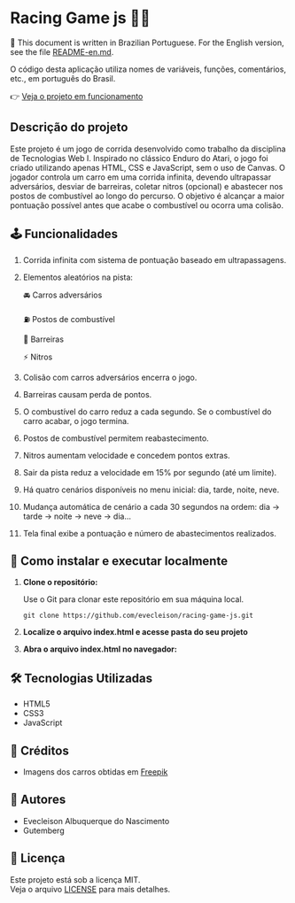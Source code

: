 # Racing Game js 🏁🚗

📌 This document is written in Brazilian Portuguese. For the English version, see the file [README-en.md](/README-en.md).

O código desta aplicação utiliza nomes de variáveis, funções, comentários, etc., em português do Brasil.

👉  [Veja o projeto em funcionamento](https://evecleison.github.io/racing-game-js/)

## Descrição do projeto

Este projeto é um jogo de corrida desenvolvido como trabalho da disciplina de Tecnologias Web I. Inspirado no clássico Enduro do Atari, o jogo foi criado utilizando apenas HTML, CSS e JavaScript, sem o uso de Canvas. O jogador controla um carro em uma corrida infinita, devendo ultrapassar adversários, desviar de barreiras, coletar nitros (opcional) e abastecer nos postos de combustível ao longo do percurso. O objetivo é alcançar a maior pontuação possível antes que acabe o combustível ou ocorra uma colisão.

## 🕹️ Funcionalidades

1. Corrida infinita com sistema de pontuação baseado em ultrapassagens.

2. Elementos aleatórios na pista:

    🚘 Carros adversários

    ⛽ Postos de combustível

    🚧 Barreiras

    ⚡ Nitros

3. Colisão com carros adversários encerra o jogo.

4. Barreiras causam perda de pontos.

5. O combustível do carro reduz a cada segundo. Se o combustível do carro acabar, o jogo termina.

6. Postos de combustível permitem reabastecimento.

7. Nitros aumentam velocidade e concedem pontos extras.

8. Sair da pista reduz a velocidade em 15% por segundo (até um limite).

9. Há quatro cenários disponíveis no menu inicial: dia, tarde, noite, neve.

10. Mudança automática de cenário a cada 30 segundos na ordem: dia → tarde → noite → neve → dia...

11. Tela final exibe a pontuação e número de abastecimentos realizados.

## 🚀 Como instalar e executar localmente

1. **Clone o repositório:**

    Use o Git para clonar este repositório em sua máquina local.
    ```shell
    git clone https://github.com/evecleison/racing-game-js.git
    ```

2. **Localize o arquivo index.html e acesse pasta do seu projeto**

3. **Abra o arquivo index.html no navegador:**

## 🛠 Tecnologias Utilizadas 

- HTML5
- CSS3
- JavaScript

## 📸 Créditos

- Imagens dos carros obtidas em [Freepik](https://www.freepik.com)

## 👥 Autores

- Evecleison Albuquerque do Nascimento  
- Gutemberg

## 📄 Licença

Este projeto está sob a licença MIT.  
Veja o arquivo [LICENSE](./LICENSE) para mais detalhes.
